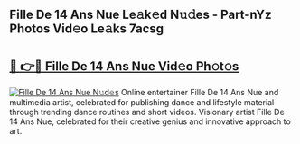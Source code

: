 ## Fille De 14 Ans Nue Le𝚊k𝚎d N𝚞𝚍es - Part-nYz Photos Vid𝚎o Le𝚊ks 7acsg

# <h2><a href="http://fb656d.evod.top/?m=Fille+De+14+Ans+Nue">🔗 👉🔴 Fille De 14 Ans Nue Vid𝚎o Ph𝚘t𝚘s</a></h2>

[![Fille De 14 Ans Nue N𝚞d𝚎s](https://i.imgur.com/8V9OHl7.gif)](http://fb656d.evod.top/?m=Fille+De+14+Ans+Nue)
Online entertainer Fille De 14 Ans Nue and multimedia artist, celebrated for publishing dance and lifestyle material through trending dance routines and short videos. Visionary artist Fille De 14 Ans Nue, celebrated for their creative genius and innovative approach to art. 
